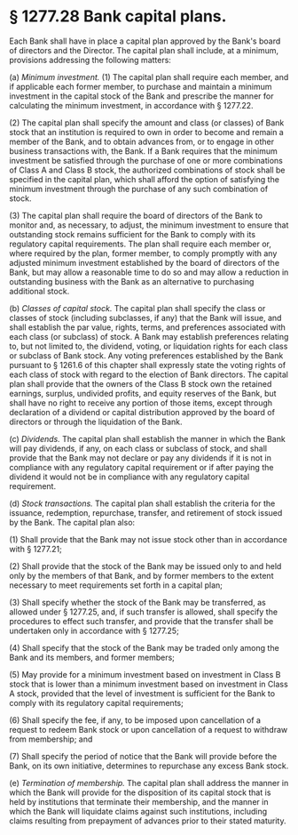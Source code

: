 # § 1277.28   Bank capital plans.

Each Bank shall have in place a capital plan approved by the Bank's board of directors and the Director. The capital plan shall include, at a minimum, provisions addressing the following matters:


(a) *Minimum investment.* (1) The capital plan shall require each member, and if applicable each former member, to purchase and maintain a minimum investment in the capital stock of the Bank and prescribe the manner for calculating the minimum investment, in accordance with § 1277.22.


(2) The capital plan shall specify the amount and class (or classes) of Bank stock that an institution is required to own in order to become and remain a member of the Bank, and to obtain advances from, or to engage in other business transactions with, the Bank. If a Bank requires that the minimum investment be satisfied through the purchase of one or more combinations of Class A and Class B stock, the authorized combinations of stock shall be specified in the capital plan, which shall afford the option of satisfying the minimum investment through the purchase of any such combination of stock.


(3) The capital plan shall require the board of directors of the Bank to monitor and, as necessary, to adjust, the minimum investment to ensure that outstanding stock remains sufficient for the Bank to comply with its regulatory capital requirements. The plan shall require each member or, where required by the plan, former member, to comply promptly with any adjusted minimum investment established by the board of directors of the Bank, but may allow a reasonable time to do so and may allow a reduction in outstanding business with the Bank as an alternative to purchasing additional stock.


(b) *Classes of capital stock.* The capital plan shall specify the class or classes of stock (including subclasses, if any) that the Bank will issue, and shall establish the par value, rights, terms, and preferences associated with each class (or subclass) of stock. A Bank may establish preferences relating to, but not limited to, the dividend, voting, or liquidation rights for each class or subclass of Bank stock. Any voting preferences established by the Bank pursuant to § 1261.6 of this chapter shall expressly state the voting rights of each class of stock with regard to the election of Bank directors. The capital plan shall provide that the owners of the Class B stock own the retained earnings, surplus, undivided profits, and equity reserves of the Bank, but shall have no right to receive any portion of those items, except through declaration of a dividend or capital distribution approved by the board of directors or through the liquidation of the Bank.


(c) *Dividends.* The capital plan shall establish the manner in which the Bank will pay dividends, if any, on each class or subclass of stock, and shall provide that the Bank may not declare or pay any dividends if it is not in compliance with any regulatory capital requirement or if after paying the dividend it would not be in compliance with any regulatory capital requirement.


(d) *Stock transactions.* The capital plan shall establish the criteria for the issuance, redemption, repurchase, transfer, and retirement of stock issued by the Bank. The capital plan also:


(1) Shall provide that the Bank may not issue stock other than in accordance with § 1277.21;


(2) Shall provide that the stock of the Bank may be issued only to and held only by the members of that Bank, and by former members to the extent necessary to meet requirements set forth in a capital plan;


(3) Shall specify whether the stock of the Bank may be transferred, as allowed under § 1277.25, and, if such transfer is allowed, shall specify the procedures to effect such transfer, and provide that the transfer shall be undertaken only in accordance with § 1277.25;


(4) Shall specify that the stock of the Bank may be traded only among the Bank and its members, and former members;


(5) May provide for a minimum investment based on investment in Class B stock that is lower than a minimum investment based on investment in Class A stock, provided that the level of investment is sufficient for the Bank to comply with its regulatory capital requirements;


(6) Shall specify the fee, if any, to be imposed upon cancellation of a request to redeem Bank stock or upon cancellation of a request to withdraw from membership; and


(7) Shall specify the period of notice that the Bank will provide before the Bank, on its own initiative, determines to repurchase any excess Bank stock.


(e) *Termination of membership.* The capital plan shall address the manner in which the Bank will provide for the disposition of its capital stock that is held by institutions that terminate their membership, and the manner in which the Bank will liquidate claims against such institutions, including claims resulting from prepayment of advances prior to their stated maturity.




